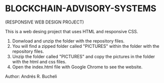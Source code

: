# BLOCKCHAIN-ADVISORY-SYSTEMS

(RESPONSIVE WEB DESIGN PROJECT)

This is a web desing project that uses HTML and responsive CSS.

1) Donwload and unzip the folder with the repository files.
2) You will find a zipped folder called "PICTURES" within the folder with the repository files.
3) Unzip the folder called "PICTURES" and copy the pictures in the folder with the html and css files.
4) Open the index.html file with Google Chrome to see the website.


Author: Andrés R. Bucheli


